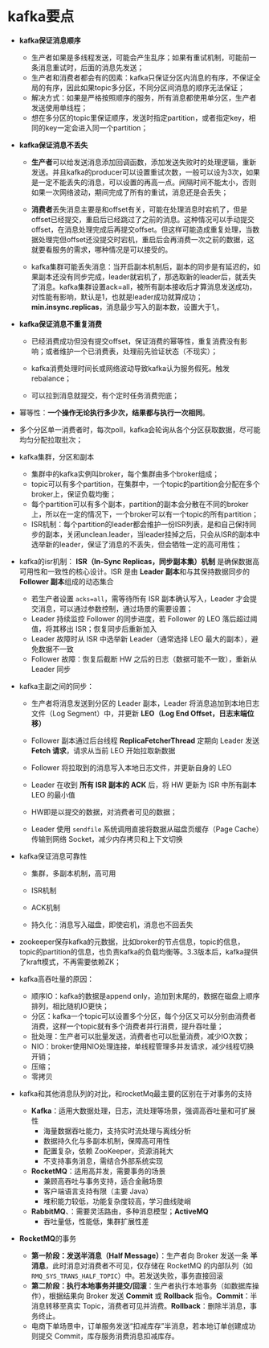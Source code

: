 # kafka要点

* **kafka保证消息顺序**
  * 生产者如果是多线程发送，可能会产生乱序；如果有重试机制，可能前一条消息重试时，后面的消息先发送；
  * 生产者和消费者都会有的因素：kafka只保证分区内消息的有序，不保证全局的有序，因此如果topic多分区，不同分区间消息的顺序无法保证；
  * 解决方式：如果是严格按照顺序的服务，所有消息都使用单分区，生产者发送使用单线程；
  * 想在多分区的topic里保证顺序，发送时指定partition，或者指定key，相同的key一定会进入同一个partition；
  
* **kafka保证消息不丢失**
  * **生产者**可以给发送消息添加回调函数，添加发送失败时的处理逻辑，重新发送。并且kafka的producer可以设置重试次数，一般可以设为3次，如果是一定不能丢失的消息，可以设置的再高一点。间隔时间不能太小，否则如果一次网络波动，期间完成了所有的重试，消息还是会丢失；

  * **消费者**丢失消息主要是和offset有关，可能在处理消息时宕机了，但是offset已经提交，重启后已经跳过了之前的消息。这种情况可以手动提交offset，在消息处理完成后再提交offset。但这样可能造成重复处理，当数据处理完但offset还没提交时宕机，重启后会再消费一次之前的数据，这就要看服务的需求，哪种情况是可以接受的。

  * kafka集群可能丢失消息：当开启副本机制后，副本的同步是有延迟的，如果副本还没有同步完成，leader就宕机了，那选取新的leader后，就丢失了消息。kafka集群设置ack=all，被所有副本接收后才算消息发送成功，对性能有影响，默认是1，也就是leader成功就算成功；**min.insync.replicas**，消息最少写入的副本数，设置大于1,。

* **kafka保证消息不重复消费**
  * 已经消费成功但没有提交offset，保证消费的幂等性，重复消费没有影响；或者维护一个已消费表，处理前先验证状态（不现实）；

  * kafka消费处理时间长或网络波动导致kafka认为服务假死。触发rebalance；

  * 可以拉到消息就提交，有个定时任务消费兜底；
  
* 幂等性：**一个操作无论执行多少次，结果都与执行一次相同**。

* 多个分区单一消费者时，每次poll，kafka会轮询从各个分区获取数据，尽可能均匀分配拉取批次；

* kafka集群，分区和副本
  * 集群中的kafka实例叫broker，每个集群由多个broker组成；
  * topic可以有多个partition，在集群中，一个topic的partition会分配在多个broker上，保证负载均衡；
  * 每个partition可以有多个副本，partition的副本会分散在不同的broker上，所以在一定的情况下，一个broker可以有一个topic的所有partition；
  * ISR机制：每个partition的leader都会维护一份ISR列表，是和自己保持同步的副本，关闭unclean.leader，当leader挂掉之后，只会从ISR的副本中选举新的leader，保证了消息的不丢失，但会牺牲一定的高可用性；

* kafka的isr机制： **ISR（In-Sync Replicas，同步副本集）机制** 是确保数据高可用性和一致性的核心设计。ISR 是由 **Leader 副本**和与其保持数据同步的 **Follower 副本**组成的动态集合
  * 若生产者设置 `acks=all`，需等待所有 ISR 副本确认写入，Leader 才会提交消息，可以通过参数控制，通过场景的需要设置；
  * Leader 持续监控 Follower 的同步进度，若 Follower 的 LEO 落后超过阈值，将其移出 ISR；恢复同步后重新加入
  * Leader 故障时从 ISR 中选举新 Leader（通常选择 LEO 最大的副本），避免数据不一致
  * Follower 故障：恢复后截断 HW 之后的日志（数据可能不一致），重新从 Leader 同步

* kafka主副之间的同步：
  * 生产者将消息发送到分区的 Leader 副本，Leader 将消息追加到本地日志文件（Log Segment）中，并更新 **LEO（Log End Offset，日志末端位移）**

  * Follower 副本通过后台线程 **ReplicaFetcherThread** 定期向 Leader 发送 **Fetch 请求**，请求从当前 LEO 开始拉取新数据

  * Follower 将拉取到的消息写入本地日志文件，并更新自身的 LEO

  * Leader 在收到 **所有 ISR 副本的 ACK** 后，将 HW 更新为 ISR 中所有副本 LEO 的最小值

  * HW即是以提交的数据，对消费者可见的数据；

  * Leader 使用 `sendfile` 系统调用直接将数据从磁盘页缓存（Page Cache）传输到网络 Socket，减少内存拷贝和上下文切换

* kafka保证消息可靠性
  * 集群，多副本机制，高可用

  * ISR机制

  * ACK机制

  * 持久化：消息写入磁盘，即使宕机，消息也不回丢失

* zookeeper保存kafka的元数据，比如broker的节点信息，topic的信息，topic的partition的信息，也负责kafka的负载均衡等。3.3版本后，kafka提供了kraft模式，不再需要依赖ZK；

* kafka高吞吐量的原因：
  * 顺序IO：kafka的数据是append only，追加到末尾的，数据在磁盘上顺序排列，相比随机IO更快；
  * 分区：kafka一个topic可以设置多个分区，每个分区又可以分别由消费者消费，这样一个topic就有多个消费者并行消费，提升吞吐量；
  * 批处理：生产者可以批量发送，消费者也可以批量消费，减少IO次数；
  * NIO：broker使用NIO处理连接，单线程管理多并发请求，减少线程切换开销；
  * 压缩；
  * 零拷贝

* kafka和其他消息队列的对比，和rocketMq最主要的区别在于对事务的支持
  * **Kafka**：适用大数据处理，日志，流处理等场景，强调高吞吐量和可扩展性
    * 海量数据吞吐能力，支持实时流处理与离线分析
    * 数据持久化与多副本机制，保障高可用性
    * 配置复杂，依赖 ZooKeeper，资源消耗大
    * 不支持事务消息，需结合外部系统实现
  * **RocketMQ**：适用高并发，需要事务的场景
    * 兼顾高吞吐与事务支持，适合金融场景
    * 客户端语言支持有限（主要 Java）
    * 堆积能力较低，功能复杂度较高，学习曲线陡峭
  * **RabbitMQ**、：需要灵活路由，多种消息模型；**ActiveMQ**
    * 吞吐量低，性能低，集群扩展性差

* **RocketMQ**的事务
  * **第一阶段：发送半消息（Half Message）**：生产者向 Broker 发送一条 **半消息**，此时消息对消费者不可见，仅存储在 RocketMQ 的内部队列（如 `RMQ_SYS_TRANS_HALF_TOPIC`）中。若发送失败，事务直接回滚
  * **第二阶段：执行本地事务并提交/回滚**：生产者执行本地事务（如数据库操作），根据结果向 Broker 发送 **Commit** 或 **Rollback** 指令。**Commit**：半消息转移至真实 Topic，消费者可见并消费。**Rollback**：删除半消息，事务终止。
  * 电商下单场景中，订单服务发送“扣减库存”半消息，若本地订单创建成功则提交 Commit，库存服务消费消息扣减库存。